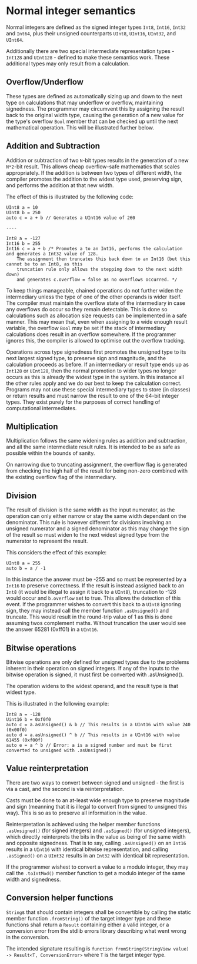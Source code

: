 # Normal integer semantics

Normal integers are defined as the signed integer types `Int8`, `Int16`, `Int32` and `Int64`, plus their unsigned
counterparts `UInt8`, `UInt16`, `UInt32`, and `UInt64`.

Additionally there are two special intermediate representation types - `Int128` and `UInt128` - defined to
make these semantics work. These additional types may only result from a calculation.

## Overflow/Underflow

These types are defined as automatically sizing up and down to the next type on calculations that may
underflow or overflow, maintaining signedness. The programmer may circumvent this by assigning the result
back to the original width type, causing the generation of a new value for the type's overflow `Bool` member
that can be checked up until the next mathematical operation. This will be illustrated further below.

## Addition and Subtraction

Addition or subtraction of two `N`-bit types results in the generation of a new `N*2`-bit result. This allows
cheap overflow-safe mathematics that scales appropriately. If the addition is between two types of different
width, the compiler promotes the addition to the widest type used, preserving sign, and performs the addition
at that new width.

The effect of this is illustrated by the following code:

```mangrove
UInt8 a = 10
UInt8 b = 250
auto c = a + b // Generates a UInt16 value of 260

----

Int8 a = -127
Int16 b = 255
Int16 c = a + b /* Promotes a to an Int16, performs the calculation and generates a Int32 value of 128.
    The assignment then truncates this back down to an Int16 (but this cannot be to an Int8, as this
    truncation rule only allows the stepping down to the next width down)
    and generates c.overflow = false as no overflows occurred. */
```

To keep things manageable, chained operations do not further widen the intermediary unless the type of one of the
other operands is wider itself. The compiler must maintain the overflow state of the intermediary in case any overflows
do occur so they remain detectable. This is done so calculations such as allocation size requests can be implemented
in a safe manner. This may mean that, even when assigning to a wide enough result variable, the overflow `Bool` may
be set if the stack of intermediary calculations does result in an overflow somewhere.
If the programmer ignores this, the compiler is allowed to optimise out the overflow tracking.

Operations across type signedness first promotes the unsigned type to its next largest signed type, to preserve sign
and magnitude, and the calculation proceeds as before. If an intermediary or result type ends up as `Int128` or
`UInt128`, then the normal promotion to wider types no longer occurs as this is already the widest type in the system.
In this instance all the other rules apply and we do our best to keep the calculation correct. Programs may not use
these special intermediary types to store (in classes) or return results and must narrow the result to one of the 64-bit
integer types. They exist purely for the purposes of correct handling of computational intermediates.

## Multiplication

Multiplication follows the same widening rules as addition and subtraction, and all the same intermediate result rules.
It is intended to be as safe as possible within the bounds of sanity.

On narrowing due to truncating assignment, the overflow flag is generated from checking the high half of the
result for being non-zero combined with the existing overflow flag of the intermediary.

## Division

The result of division is the same width as the input numerator, as the operation can only either narrow or stay
the same width dependant on the denominator. This rule is however different for divisions involving an unsigned
numerator and a signed denominator as this may change the sign of the result so must widen to the next widest
signed type from the numerator to represent the result.

This considers the effect of this example:

```mangrove
UInt8 a = 255
auto b = a / -1
```

In this instance the answer must be -255 and so must be represented by a `Int16` to preserve correctness. If the
result is instead assigned back to an `Int8` (it would be illegal to assign it back to a `UInt8`), truncation to -128
would occur and `b.overflow` set to true. This allows the detection of this event. If the programmer wishes to convert
this back to a `UInt8` ignoring sign, they may instead call the member function `.asUnsigned()` and truncate. This would
result in the round-trip value of 1 as this is done assuming twos complement maths. Without truncation the user would
see the answer 65281 (0xff01) in a `UInt16`.

## Bitwise operations

Bitwise operations are only defined for unsigned types due to the problems inherent in their operation on signed
integers. If any of the inputs to the bitwise operation is signed, it must first be converted with .asUnsigned().

The operation widens to the widest operand, and the result type is that widest type.

This is illustrated in the following example:

```mangrove
Int8 a = -128
Uint16 b = 0xf0f0
auto c = a.asUnsigned() & b // This results in a UInt16 with value 240 (0x00f0)
auto d = a.asUnsigned() ^ b // This results in a UInt16 with value 61455 (0xf00f)
auto e = a ^ b // Error: a is a signed number and must be first converted to unsigned with .asUnsigned()
```

## Value reinterpretation

There are two ways to convert between signed and unsigned - the first is via a cast, and the second is via
reinterpretation.

Casts must be done to an at-least wide enough type to preserve magnitude and sign (meanning that it is illegal
to convert from signed to unsigned this way). This is so as to preserve all information in the value.

Reinterpretation is achieved using the helper member functions `.asUnsigned()` (for signed integers) and `.asSigned()`
(for unsigned integers), which directly reinterprets the bits in the value as being of the same width and opposite
signedness. That is to say, calling `.asUnsigned()` on an `Int16` results in a `UInt16` with identical bitwise
representation, and calling `.asSigned()` on a `UInt32` results in an `Int32` with identical bit representation.

If the programmer wishest to convert a value to a modulo integer, they may call the `.toIntMod()` member function
to get a modulo integer of the same width and signedness.

## Conversion helper functions

`String`s that should contain integers shall be convertible by calling the static member function `.fromString()` of the
target integer type and these functions shall return a `Result` containing either a valid integer, or a conversion
error from the stdlib errors library describing what went wrong in the conversion.

The intended signature resulting is `function fromString(StringView value) -> Result<T, ConversionError>` where `T` is
the target integer type.
